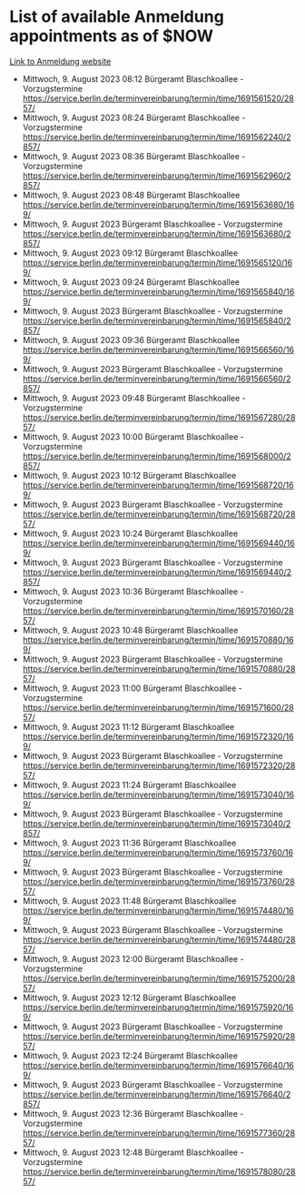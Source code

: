 # List of available Anmeldung appointments as of $NOW
[Link to Anmeldung website](https://service.berlin.de/terminvereinbarung/termin/tag.php?termin=1&anliegen[]=120686&dienstleisterlist=122210,122217,327316,122219,327312,122227,327314,122231,327346,122243,327348,122254,122252,329742,122260,329745,122262,329748,122271,327278,122273,327274,122277,327276,330436,122280,327294,122282,327290,122284,327292,122291,327270,122285,327266,122286,327264,122296,327268,150230,329760,122297,327286,122294,327284,122312,329763,122314,329775,122304,327330,122311,327334,122309,327332,317869,122281,327352,122279,329772,122283,122276,327324,122274,327326,122267,329766,122246,327318,122251,327320,122257,327322,122208,327298,122226,327300&herkunft=http%3A%2F%2Fservice.berlin.de%2Fdienstleistung%2F120686%2F)
- Mittwoch, 9. August 2023 08:12 Bürgeramt Blaschkoallee - Vorzugstermine https://service.berlin.de/terminvereinbarung/termin/time/1691561520/2857/
- Mittwoch, 9. August 2023 08:24 Bürgeramt Blaschkoallee - Vorzugstermine https://service.berlin.de/terminvereinbarung/termin/time/1691562240/2857/
- Mittwoch, 9. August 2023 08:36 Bürgeramt Blaschkoallee - Vorzugstermine https://service.berlin.de/terminvereinbarung/termin/time/1691562960/2857/
- Mittwoch, 9. August 2023 08:48 Bürgeramt Blaschkoallee https://service.berlin.de/terminvereinbarung/termin/time/1691563680/169/
- Mittwoch, 9. August 2023  Bürgeramt Blaschkoallee - Vorzugstermine https://service.berlin.de/terminvereinbarung/termin/time/1691563680/2857/
- Mittwoch, 9. August 2023 09:12 Bürgeramt Blaschkoallee https://service.berlin.de/terminvereinbarung/termin/time/1691565120/169/
- Mittwoch, 9. August 2023 09:24 Bürgeramt Blaschkoallee https://service.berlin.de/terminvereinbarung/termin/time/1691565840/169/
- Mittwoch, 9. August 2023  Bürgeramt Blaschkoallee - Vorzugstermine https://service.berlin.de/terminvereinbarung/termin/time/1691565840/2857/
- Mittwoch, 9. August 2023 09:36 Bürgeramt Blaschkoallee https://service.berlin.de/terminvereinbarung/termin/time/1691566560/169/
- Mittwoch, 9. August 2023  Bürgeramt Blaschkoallee - Vorzugstermine https://service.berlin.de/terminvereinbarung/termin/time/1691566560/2857/
- Mittwoch, 9. August 2023 09:48 Bürgeramt Blaschkoallee - Vorzugstermine https://service.berlin.de/terminvereinbarung/termin/time/1691567280/2857/
- Mittwoch, 9. August 2023 10:00 Bürgeramt Blaschkoallee - Vorzugstermine https://service.berlin.de/terminvereinbarung/termin/time/1691568000/2857/
- Mittwoch, 9. August 2023 10:12 Bürgeramt Blaschkoallee https://service.berlin.de/terminvereinbarung/termin/time/1691568720/169/
- Mittwoch, 9. August 2023  Bürgeramt Blaschkoallee - Vorzugstermine https://service.berlin.de/terminvereinbarung/termin/time/1691568720/2857/
- Mittwoch, 9. August 2023 10:24 Bürgeramt Blaschkoallee https://service.berlin.de/terminvereinbarung/termin/time/1691569440/169/
- Mittwoch, 9. August 2023  Bürgeramt Blaschkoallee - Vorzugstermine https://service.berlin.de/terminvereinbarung/termin/time/1691569440/2857/
- Mittwoch, 9. August 2023 10:36 Bürgeramt Blaschkoallee - Vorzugstermine https://service.berlin.de/terminvereinbarung/termin/time/1691570160/2857/
- Mittwoch, 9. August 2023 10:48 Bürgeramt Blaschkoallee https://service.berlin.de/terminvereinbarung/termin/time/1691570880/169/
- Mittwoch, 9. August 2023  Bürgeramt Blaschkoallee - Vorzugstermine https://service.berlin.de/terminvereinbarung/termin/time/1691570880/2857/
- Mittwoch, 9. August 2023 11:00 Bürgeramt Blaschkoallee - Vorzugstermine https://service.berlin.de/terminvereinbarung/termin/time/1691571600/2857/
- Mittwoch, 9. August 2023 11:12 Bürgeramt Blaschkoallee https://service.berlin.de/terminvereinbarung/termin/time/1691572320/169/
- Mittwoch, 9. August 2023  Bürgeramt Blaschkoallee - Vorzugstermine https://service.berlin.de/terminvereinbarung/termin/time/1691572320/2857/
- Mittwoch, 9. August 2023 11:24 Bürgeramt Blaschkoallee https://service.berlin.de/terminvereinbarung/termin/time/1691573040/169/
- Mittwoch, 9. August 2023  Bürgeramt Blaschkoallee - Vorzugstermine https://service.berlin.de/terminvereinbarung/termin/time/1691573040/2857/
- Mittwoch, 9. August 2023 11:36 Bürgeramt Blaschkoallee https://service.berlin.de/terminvereinbarung/termin/time/1691573760/169/
- Mittwoch, 9. August 2023  Bürgeramt Blaschkoallee - Vorzugstermine https://service.berlin.de/terminvereinbarung/termin/time/1691573760/2857/
- Mittwoch, 9. August 2023 11:48 Bürgeramt Blaschkoallee https://service.berlin.de/terminvereinbarung/termin/time/1691574480/169/
- Mittwoch, 9. August 2023  Bürgeramt Blaschkoallee - Vorzugstermine https://service.berlin.de/terminvereinbarung/termin/time/1691574480/2857/
- Mittwoch, 9. August 2023 12:00 Bürgeramt Blaschkoallee - Vorzugstermine https://service.berlin.de/terminvereinbarung/termin/time/1691575200/2857/
- Mittwoch, 9. August 2023 12:12 Bürgeramt Blaschkoallee https://service.berlin.de/terminvereinbarung/termin/time/1691575920/169/
- Mittwoch, 9. August 2023  Bürgeramt Blaschkoallee - Vorzugstermine https://service.berlin.de/terminvereinbarung/termin/time/1691575920/2857/
- Mittwoch, 9. August 2023 12:24 Bürgeramt Blaschkoallee https://service.berlin.de/terminvereinbarung/termin/time/1691576640/169/
- Mittwoch, 9. August 2023  Bürgeramt Blaschkoallee - Vorzugstermine https://service.berlin.de/terminvereinbarung/termin/time/1691576640/2857/
- Mittwoch, 9. August 2023 12:36 Bürgeramt Blaschkoallee - Vorzugstermine https://service.berlin.de/terminvereinbarung/termin/time/1691577360/2857/
- Mittwoch, 9. August 2023 12:48 Bürgeramt Blaschkoallee - Vorzugstermine https://service.berlin.de/terminvereinbarung/termin/time/1691578080/2857/
